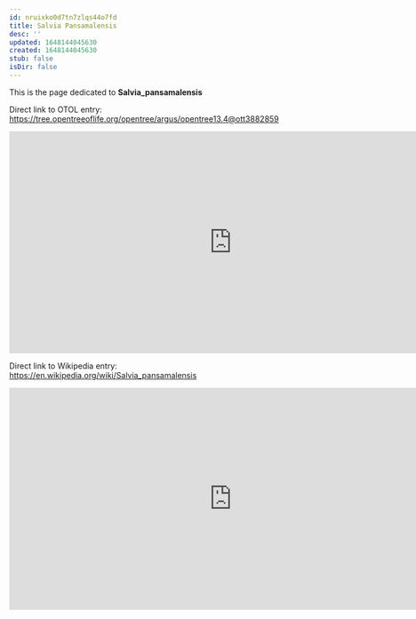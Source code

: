 ```yaml
---
id: nruixko0d7tn7zlqs44o7fd
title: Salvia Pansamalensis
desc: ''
updated: 1648144045630
created: 1648144045630
stub: false
isDir: false
---
```

This is the page dedicated to **Salvia_pansamalensis**


Direct link to OTOL entry: https://tree.opentreeoflife.org/opentree/argus/opentree13.4@ott3882859



<html>
    <body>
    <iframe src="https://tree.opentreeoflife.org/opentree/argus/opentree13.4@ott3882859"
    width="800" height="400" frameborder="0" allowfullscreen> </iframe>
    </body>
</html>
    


Direct link to Wikipedia entry: https://en.wikipedia.org/wiki/Salvia_pansamalensis



<html>
    <body>
    <iframe src="https://en.wikipedia.org/wiki/Salvia_pansamalensis"
    width="800" height="400" frameborder="0" allowfullscreen> </iframe>
    </body>
</html>
    
